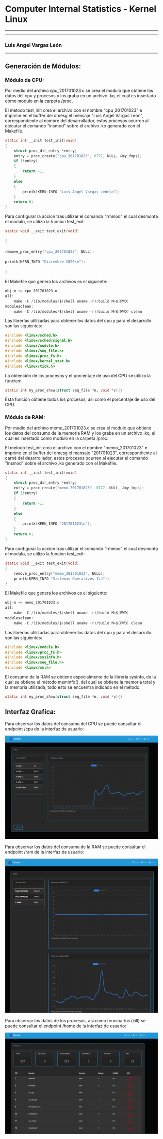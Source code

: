 # Computer Internal Statistics - Kernel Linux

---

---

### Luis Angel Vargas León

---

## Generación de Módulos:

### Módulo de CPU:

Por medio del archivo cpu_201701023.c se crea el modulo que obtiene los datos del cpu y procesos y los graba en un archivo .ko, el cual es insertado como modulo en la carpeta /proc.

El metodo test_init crea el archivo con el nombre "cpu_201701023" e imprime en el buffer del dmesg el mensaje "Luis Angel Vargas León", correspondiente al nombre del desarrollador, estos procesos ocurren al ejecutar el comando "insmod" sobre el archivo .ko generado con el Makefile.

```c
static int __init test_init(void)
{
    struct proc_dir_entry *entry;
    entry = proc_create("cpu_201701023", 0777, NULL, &my_fops);
    if (!entry)
    {
        return -1;
    }
    else
    {
        printk(KERN_INFO "Luis Angel Vargas León\n");
    }
    return 0;
}
```

Para configurar la accion tras utilizar el comando "rmmod" el cual desmonta el modulo, se utilizo la funcion test_exit:

```c
static void __exit test_exit(void)

{

remove_proc_entry("cpu_201701023", NULL);

printk(KERN_INFO "Diciembre 2020\n");

}
```

El Makefile que genera los archivos es el siguiente:

```c
obj-m += cpu_201701023.o
all:
	make -C /lib/modules/$(shell uname -r)/build M=$(PWD)
modulesclean:
	make -C /lib/modules/$(shell uname -r)/build M=$(PWD) clean
```

Las librerías utilizadas para obtener los datos del cpu y para el desarrollo son las siguientes:

```c
#include <linux/sched.h>
#include <linux/sched/signal.h>
#include <linux/module.h>
#include <linux/seq_file.h>
#include <linux/proc_fs.h>
#include <linux/kernel_stat.h>
#include <linux/tick.h>
```

La obtención de los procesos y el porcentaje de uso del CPU  se utilizo la funcion:

```c
static int my_proc_show(struct seq_file *m, void *v){}
```

Esta función obtiene todos los procesos, asi como el porcentaje de uso del CPU.

### Módulo de RAM:

Por medio del archivo memo_201701023.c se crea el modulo que obtiene los datos del consumo de la memoria RAM y los graba en un archivo .ko, el cual es insertado como modulo en la carpeta /proc.

El metodo test_init crea el archivo con el nombre "memo_201701023" e imprime en el buffer del dmesg el mensaje "201701023", correspondiente al carné del desarrollador, estos procesos ocurren al ejecutar el comando "insmod" sobre el archivo .ko generado con el Makefile.

```c
static int __init test_init(void)
{
    struct proc_dir_entry *entry;
    entry = proc_create("memo_201701023", 0777, NULL, &my_fops);
    if (!entry)
    {
        return -1;
    }
    else
    {
        printk(KERN_INFO "201701023\n");
    }
    return 0;
}
```

Para configurar la accion tras utilizar el comando "rmmod" el cual desmonta el modulo, se utilizo la funcion test_exit:

```c
static void __exit test_exit(void)
{
    remove_proc_entry("memo_201701023", NULL);
    printk(KERN_INFO "Sistemas Operativos 1\n");
}
```

El Makefile que genera los archivos es el siguiente:

```c
obj-m += memo_201701023.o
all:
	make -C /lib/modules/$(shell uname -r)/build M=$(PWD)
modulesclean:
	make -C /lib/modules/$(shell uname -r)/build M=$(PWD) clean
```

Las librerías utilizadas para obtener los datos del cpu y para el desarrollo son las siguientes:

```c
#include <linux/module.h>
#include <linux/proc_fs.h>
#include <linux/sysinfo.h>
#include <linux/seq_file.h>
#include <linux/mm.h>
```

El consumo de la RAM se obtiene especialmente de la librería sysinfo, de la cual se obtiene el método meminfo(), del cual se obtiene la memoria total y la memoria utilizada, todo esto se encuentra indicado en el método:

```c
static int my_proc_show(struct seq_file *m, void *v){}
```

## Interfaz Grafica:

Para observar los datos del consumo del CPU se puede consultar el endpoint /cpu de la interfaz de usuario:

![imagenes/cpu.png](imagenes/cpu.png)

Para observar los datos del consumo de la RAM se puede consultar el endpoint /ram de la interfaz de usuario:

![imagenes/ram.png](imagenes/ram.png)

Para observar los datos de los procesos, asi como terminarlos (kill) se puede consultar el endpoint /home de la interfaz de usuario:

![imagenes/procesos.png](imagenes/procesos.png)
